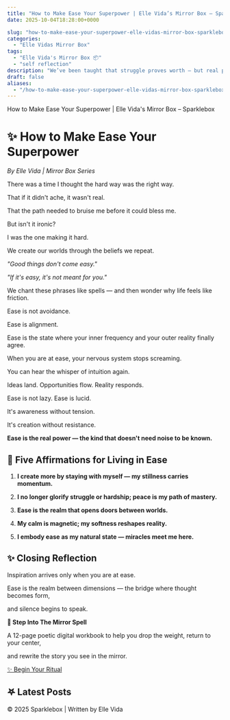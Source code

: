 ```yaml
---
title: "How to Make Ease Your Superpower | Elle Vida’s Mirror Box – Sparklebox"
date: 2025-10-04T18:28:00+0000

slug: "how-to-make-ease-your-superpower-elle-vidas-mirror-box-sparklebox"
categories:
  - "Elle Vidas Mirror Box"
tags:
  - "Elle Vida's Mirror Box 📦"
  - "self reflection"
description: "We’ve been taught that struggle proves worth — but real power lives in ease. In this Mirror Box reflection, Elle Vida reveals how alignment, softness, and presence transform creation into something effortless and magnetic."
draft: false
aliases:
  - "/how-to-make-ease-your-superpower-elle-vidas-mirror-box-sparklebox/"
---
```

How to Make Ease Your Superpower | Elle Vida's Mirror Box – Sparklebox

# ✨ How to Make Ease Your Superpower

*By Elle Vida | Mirror Box Series*

There was a time I thought the hard way was the right way.

That if it didn't ache, it wasn't real.

That the path needed to bruise me before it could bless me.

But isn't it ironic?

I was the one making it hard.

We create our worlds through the beliefs we repeat.

*"Good things don't come easy."*

*"If it's easy, it's not meant for you."*

We chant these phrases like spells — and then wonder why life feels like friction.

Ease is not avoidance.

Ease is alignment.

Ease is the state where your inner frequency and your outer reality finally agree.

When you are at ease, your nervous system stops screaming.

You can hear the whisper of intuition again.

Ideas land. Opportunities flow. Reality responds.

Ease is not lazy. Ease is lucid.

It's awareness without tension.

It's creation without resistance.

**Ease is the real power — the kind that doesn't need noise to be known.**

## 🌙 Five Affirmations for Living in Ease

1. **I create more by staying with myself — my stillness carries momentum.**

2. **I no longer glorify struggle or hardship; peace is my path of mastery.**

3. **Ease is the realm that opens doors between worlds.**

4. **My calm is magnetic; my softness reshapes reality.**

5. **I embody ease as my natural state — miracles meet me here.**

## ✨ Closing Reflection

  Inspiration arrives only when you are at ease.

  Ease is the realm between dimensions — the bridge where thought becomes form,

  and silence begins to speak.

**💎 Step Into The Mirror Spell**

  A 12-page poetic digital workbook to help you drop the weight, return to your center,

  and rewrite the story you see in the mirror.

[✨ Begin Your Ritual](https://sparklebox.blog/the-sparkle-bazaar/)

## 𖤐 Latest Posts

© 2025 Sparklebox | Written by Elle Vida